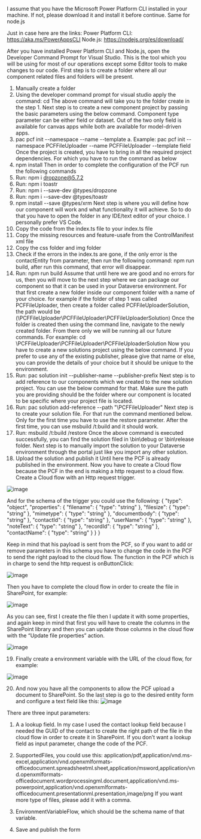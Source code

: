 I assume that you have the Microsoft Power Platform CLI installed in your machine. If not, please download it and install it before continue. Same for node.js

Just in case here are the links:
Power Platform CLI: https://aka.ms/PowerAppsCLI
Node.js: https://nodejs.org/es/download/

After you have installed Power Platform CLI and Node.js, open the Developer Command Prompt for Visual Studio. This is the tool which you will be using for most of our operations except some Editor tools to make changes to our code. First step is to create a folder where all our component related files and folders will be present. 
1)	Manually create a folder
2)	Using the developer command prompt for visual studio apply the command: cd <folder path>
The above command will take you to the folder create in the step 1. Next step is to create a new component project by passing the basic parameters using the below command. Component type parameter can be either field or dataset. Out of the two only field is available for canvas apps while both are available for model-driven apps.
3)	pac pcf init --namespace <specify your namespace here> --name <name of the component> --template <component type>
a.	Example: pac pcf init --namespace PCFFileUploader --name PCFFileUploader --template field
Once the project is created, you have to bring in all the required project dependencies. For which you have to run the command as below
4)	npm install
Then in order to complete the configuration of the PCF run the following commands
5)	Run: npm i dropzone@5.7.2
6)	Run: npm i toastr
7)	Run: npm i --save-dev @types/dropzone
8)	Run: npm i --save-dev @types/toastr
9)	npm install --save @types/xrm
Next step is where you will define how our component will work and what functionality it will achieve. So to do that you have to open the folder in any IDE/text editor of your choice. I personally prefer VS Code.
10)	Copy the code from the index.ts file to your index.ts file
11)	Copy the missing resources and feature-usafe from the ControlManifest xml file
12)	Copy the css folder and img folder
13)	Check if the errors in the index.ts are gone, if the only error is the contactEntity from parameter, then run the following command: npm run build, after run this command, that error will disappear.
14)	Run: npm run build
Assume that until here we are good and no errors for us, then you will move to the next step where we can package our component so that it can be used in your Dataverse environment. For that first create a new folder inside our component folder with a name of your choice. for example if the folder of step 1 was called PCFFileUploader, then create a folder called PCFFileUploaderSolution, the path would be (<root path>\PCFFileUploader\PCFFileUploader\PCFFileUploaderSolution)
Once the folder is created then using the command line, navigate to the newly created folder. From there only we will be running all our future commands. For example: cd <root path>\PCFFileUploader\PCFFileUploader\PCFFileUploaderSolution
Now you have to create a new solutions project using the below command. If you prefer to use any of the existing publisher, please give that name or else, you can provide the details of your choice but it should be unique to the environment.
15)	Run: pac solution init --publisher-name <publisher name> --publisher-prefix <prefix>
Next step is to add reference to our components which we created to the new solution project. You can use the below command for that. Make sure the path you are providing should be the folder where our component is located to be specific where your project file is located.
16)	Run: pac solution add-reference --path "<root path>\PCFFileUploader"
Next step is to create your solution file. For that run the command mentioned below. Only for the first time you have to use the restore parameter. After the first time, you can use msbuild /t:build and it should work.
17)	Run: msbuild /t:build /restore
Once the above command is executed successfully, you can find the solution filed in \bin\debug or \bin\release folder. Next step is to manually import the solution to your Dataverse environment through the portal just like you import any other solution.
18)	Upload the solution and publish it
Until here the PCF is already published in the environment. Now you have to create a Cloud flow because the PCF in the end is making a http request to a cloud flow.
Create a Cloud flow with an Http request trigger.
 
 ![image](https://user-images.githubusercontent.com/5630463/168445548-264fbeb6-f2d5-4475-b558-c4890563f06d.png)
 
And for the schema of the trigger you could use the following:
{
    "type": "object",
    "properties": {
        "filename": {
            "type": "string"
        },
        "filesize": {
            "type": "string"
        },
        "mimetype": {
            "type": "string"
        },
        "documentbody": {
            "type": "string"
        },
        "contactId": {
            "type": "string"
        },
        "userName": {
            "type": "string"
        },
        "noteText": {
            "type": "string"
        },
        "recordId": {
            "type": "string"
        },
        "contactName": {
            "type": "string"
        }
    }
}

Keep in mind that his payload is sent from the PCF, so if you want to add or remove parameters in this schema you have to change the code in the PCF to send the right payload to the cloud flow.
The function in the PCF which is in charge to send the http request is onButtonClick:

![image](https://user-images.githubusercontent.com/5630463/168445565-922cfa2e-7f93-46ce-9475-836df5dee18b.png)

Then you have to complete the cloud flow in order to create the file in SharePoint, for example:

 ![image](https://user-images.githubusercontent.com/5630463/168445577-14e930e8-5b0c-4abf-a893-aa95e25d8798.png)

As you can see, first I create the file then I update it with some properties, and again keep in mind that first you will have to create the columns in the SharePoint library and then you can update those columns in the cloud flow with the “Update file properties” action.

![image](https://user-images.githubusercontent.com/5630463/168445584-1f9a6cc1-7552-4d08-b6fb-0863e70981d9.png)

19)	Finally create a environment variable with the URL of the cloud flow, for example:

 ![image](https://user-images.githubusercontent.com/5630463/168445589-90433435-39da-4747-b636-b4283b390f36.png)

20)	And now you have all the components to allow the PCF upload a document to SharePoint. So the last step is go to the desired entity form and configure a text field like this:
 ![image](https://user-images.githubusercontent.com/5630463/168445517-554f04c1-09aa-4001-8e30-40ed215a259e.png)

There are three input parameters:
1)	A a lookup field. In my case I used the contact lookup field because I needed the GUID of the contact to create the right path of the file in the cloud flow in order to create it in SharePoint. If you don’t want a lookup field as input parameter, change the code of the PCF. 
2)	SupportedFiles, you could use this: 
application/pdf,application/vnd.ms-excel,application/vnd.openxmlformats-officedocument.spreadsheetml.sheet,application/msword,application/vnd.openxmlformats-officedocument.wordprocessingml.document,application/vnd.ms-powerpoint,application/vnd.openxmlformats-officedocument.presentationml.presentation,image/png
If you want more type of files, please add it with a comma.
3)	EnvironmentVariableFlow, which should be the schema name of that variable.

21)	Save and publish the form

